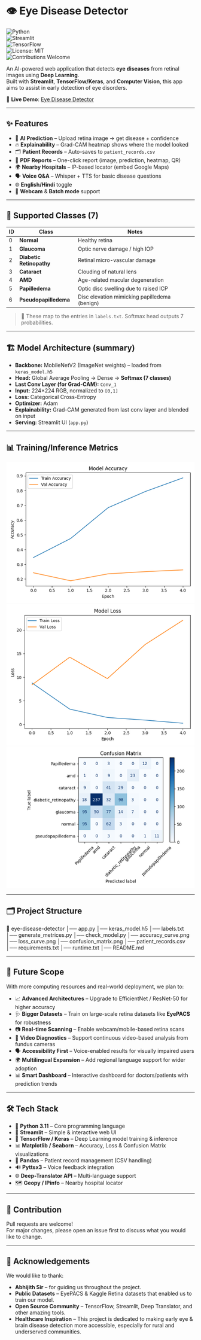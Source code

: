 # 👁️ Eye Disease Detector  

![Python](https://img.shields.io/badge/Python-3.11-blue?logo=python)  
![Streamlit](https://img.shields.io/badge/Streamlit-App-red?logo=streamlit)  
![TensorFlow](https://img.shields.io/badge/TensorFlow-2.15-orange?logo=tensorflow)  
![License: MIT](https://img.shields.io/badge/License-MIT-green)  
![Contributions Welcome](https://img.shields.io/badge/Contributions-Welcome-brightgreen)  

An AI-powered web application that detects **eye diseases** from retinal images using **Deep Learning**.  
Built with **Streamlit**, **TensorFlow/Keras**, and **Computer Vision**, this app aims to assist in early detection of eye disorders.  

🔗 **Live Demo**: [Eye Disease Detector](https://eye-disease-detector1-369.streamlit.app/)  

---

## ✨ Features  

- 🔮 **AI Prediction** – Upload retina image → get disease + confidence
- 🔥 **Explainability** – Grad-CAM heatmap shows where the model looked
- 🗂 **Patient Records** – Auto-saves to `patient_records.csv`
- 📄 **PDF Reports** – One-click report (image, prediction, heatmap, QR)
- 🌍 **Nearby Hospitals** – IP-based locator (embed Google Maps)
- 🗣 **Voice Q&A** – Whisper + TTS for basic disease questions
- 🌐 **English/Hindi** toggle
- 📸 **Webcam** & **Batch mode** support

---

## 🧠 Supported Classes (7)
| ID | Class                | Notes                                          |
|----|----------------------|------------------------------------------------|
| 0  | **Normal**           | Healthy retina                                 |
| 1  | **Glaucoma**         | Optic nerve damage / high IOP                  |
| 2  | **Diabetic Retinopathy** | Retinal micro-vascular damage            |
| 3  | **Cataract**         | Clouding of natural lens                       |
| 4  | **AMD**              | Age-related macular degeneration               |
| 5  | **Papilledema**      | Optic disc swelling due to raised ICP          |
| 6  | **Pseudopapilledema**| Disc elevation mimicking papilledema (benign) |

> 📝 These map to the entries in `labels.txt`. Softmax head outputs 7 probabilities.

---

## 🏗️ Model Architecture (summary)
- **Backbone:** MobileNetV2 (ImageNet weights) – loaded from `keras_model.h5`
- **Head:** Global Average Pooling → Dense → **Softmax (7 classes)**
- **Last Conv Layer (for Grad-CAM):** `Conv_1`
- **Input:** 224×224 RGB, normalized to `[0,1]`
- **Loss:** Categorical Cross-Entropy  
- **Optimizer:** Adam  
- **Explainability:** Grad-CAM generated from last conv layer and blended on input
- **Serving:** Streamlit UI (`app.py`)

---

## 📊 Training/Inference Metrics
![Accuracy](accuracy_curve.png)
![Loss](loss_curve.png)
![Confusion Matrix](confusion_matrix.png)

---

## 🗂 Project Structure
📁 eye-disease-detector
│── app.py
│── keras_model.h5
│── labels.txt
│── generate_metrices.py
│── check_model.py
│── accuracy_curve.png
│── loss_curve.png
│── confusion_matrix.png
│── patient_records.csv
│── requirements.txt
│── runtime.txt
│── README.md

---

## 🔭 Future Scope

With more computing resources and real-world deployment, we plan to:

- 📈 **Advanced Architectures** – Upgrade to EfficientNet / ResNet-50 for higher accuracy  
- 🩺 **Bigger Datasets** – Train on large-scale retina datasets like **EyePACS** for robustness  
- 📷 **Real-time Scanning** – Enable webcam/mobile-based retina scans  
- 🎥 **Video Diagnostics** – Support continuous video-based analysis from fundus cameras  
- 🗣️ **Accessibility First** – Voice-enabled results for visually impaired users  
- 🌍 **Multilingual Expansion** – Add regional language support for wider adoption  
- 📊 **Smart Dashboard** – Interactive dashboard for doctors/patients with prediction trends

---

## 🛠️ Tech Stack  

- 🐍 **Python 3.11** – Core programming language  
- 🎨 **Streamlit** – Simple & interactive web UI  
- 🤖 **TensorFlow / Keras** – Deep Learning model training & inference  
- 📊 **Matplotlib / Seaborn** – Accuracy, Loss & Confusion Matrix visualizations  
- 📝 **Pandas** – Patient record management (CSV handling)  
- 🔊 **Pyttsx3** – Voice feedback integration  
- 🌐 **Deep-Translator API** – Multi-language support  
- 🗺️ **Geopy / IPinfo** – Nearby hospital locator

--- 

## 🤝 Contribution  

Pull requests are welcome!  
For major changes, please open an issue first to discuss what you would like to change.

--- 

## 🙏 Acknowledgements  

We would like to thank:  
- **Abhijith Sir** – for guiding us throughout the project.  
- **Public Datasets** – EyePACS & Kaggle Retina datasets that enabled us to train our model.  
- **Open Source Community** – TensorFlow, Streamlit, Deep Translator, and other amazing tools.  
- **Healthcare Inspiration** – This project is dedicated to making early eye & brain disease detection more accessible, especially for rural and underserved communities.
